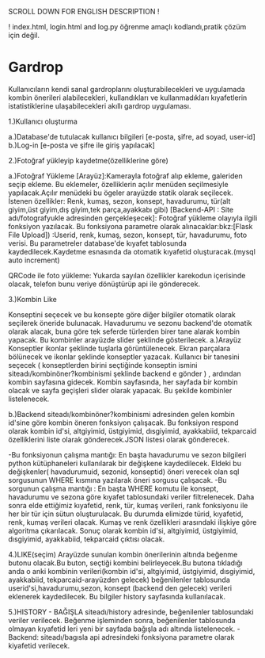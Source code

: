 SCROLL DOWN FOR ENGLISH DESCRIPTION !

! index.html, login.html and log.py öğrenme amaçlı kodlandı,pratik çözüm için değil. 

# Gardrop 
Kullanıcıların kendi sanal gardroplarını oluşturabilecekleri ve uygulamada kombin önerileri alabilecekleri, kullandıkları ve kullanmadıkları kıyafetlerin istatistiklerine ulaşabilecekleri akıllı gardrop uygulaması.

1.)Kullanıcı oluşturma

a.)Database'de tutulacak kullanıcı bilgileri [e-posta, şifre, ad soyad, user-id]
b.)Log-in [e-posta ve şifre ile giriş yapılacak]

2.)Fotoğraf yükleyip kaydetme(özelliklerine göre)

a.)Fotoğraf Yükleme
[Arayüz]:Kamerayla fotoğraf alıp ekleme, galeriden seçip ekleme. Bu eklemeler, özelliklerin açılır menüden seçilmesiyle yapılacak.Açılır menüdeki bu ögeler arayüzde statik olarak seçilecek.
İstenen özellikler: 
Renk, kumaş, sezon, konsept, havadurumu, tür(alt giyim,üst giyim,dış giyim,tek parça,ayakkabı gibi) 
[Backend-API : Site adı/fotografyukle adresinden gerçekleşecek]: Fotoğraf yükleme olayıyla ilgili fonksiyon yazılacak. Bu fonksiyona parametre olarak alınacaklar:bkz:[Flask File Upload]) :Userid, renk, kumaş, sezon, konsept, tür, havadurumu, foto verisi.
Bu parametreler database'de kıyafet tablosunda kaydedilecek.Kaydetme esnasında da otomatik kıyafetid oluşturacak.(mysql auto increment)

QRCode ile foto yükleme: Yukarda sayılan özellikler karekodun içerisinde olacak, telefon bunu veriye dönüştürüp api ile gönderecek.

3.)Kombin Like

Konseptini seçecek ve bu konsepte göre diğer bilgiler otomatik olarak seçilerek öneride bulunacak.
Havadurumu ve sezonu backend'de otomatik olarak alacak, buna göre tek seferde türlerden birer tane alarak kombin yapacak. Bu kombinler arayüzde slider şeklinde gösterilecek.
a.)Arayüz
Konseptler ikonlar şeklinde tuşlarla görüntülenecek. Ekran parçalara bölünecek ve ikonlar şeklinde konseptler yazacak. Kullanıcı bir tanesini seçecek ( konseptlerden birini seçtiğinde konseptin ismini siteadı/kombinöner?kombinismi şeklinde backend e gönder ) , ardından kombin sayfasına gidecek. Kombin sayfasında, her sayfada bir kombin olacak ve sayfa geçişleri slider olarak yapacak. Bu şekilde kombinler listelenecek.

b.)Backend
siteadı/kombinöner?kombinismi adresinden gelen kombin id'sine göre kombin öneren fonksiyon çalışacak. Bu fonksiyon respond olarak kombin id'si, altgiyimid, üstgiyimid, dısgiyimid, ayakkabiid, tekparcaid özelliklerini liste olarak gönderecek.JSON listesi olarak gönderecek.

-Bu fonksiyonun çalışma mantığı: En başta havadurumu ve sezon bilgileri python kütüphaneleri kullanılarak bir değişkene kaydedilecek. Eldeki bu değişkenler( havadurumuid, sezonid, konseptid) öneri verecek olan sql sorgusunun WHERE kısmına yazılarak öneri sorgusu çalışacak. 
-Bu sorgunun çalışma mantığı : 
En başta WHERE komutu ile konsept, havadurumu ve sezona göre kıyafet tablosundaki veriler filtrelenecek. Daha sonra elde ettiğimiz kıyafetid, renk, tür, kumaş verileri, rank fonksiyonu ile her bir tür için sütun oluşturulacak. Bu durumda elimizde türid, kıyafetid, renk, kumaş verileri olacak. Kumaş ve renk özellikleri arasındaki ilişkiye göre algoritma çıkarılacak.
Sonuç olarak kombin id'si, altgiyimid, üstgiyimid, dısgiyimid, ayakkabiid, tekparcaid çıktısı olacak.

4.)LIKE(seçim)
Arayüzde sunulan kombin önerilerinin altında beğenme butonu olacak.Bu buton, seçtiği kombini belirleyecek.Bu butona tıkladığı anda o anki kombinin verileri(kombin id'si, altgiyimid, üstgiyimid, dısgiyimid, ayakkabiid, tekparcaid-arayüzden gelecek) beğenilenler tablosunda userid'si,havadurumu,sezon, konsept (backend den gelecek) verileri eklenerek kaydedilecek. 
Bu bilgiler history sayfasında kullanılacak.

5.)HISTORY - BAĞIŞLA
siteadı/history adresinde, beğenilenler tablosundaki veriler verilecek. Beğenme işleminden sonra, beğenilenler tablosunda olmayan kıyafetid leri yeni bir sayfada bağışla adı altında listelenecek.
-Backend: siteadı/bagısla api adresindeki fonksiyona parametre olarak kiyafetid verilecek.























